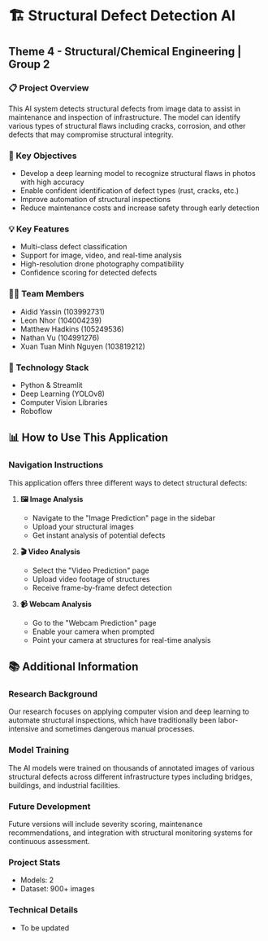 # 🏗️ Structural Defect Detection AI

## Theme 4 - Structural/Chemical Engineering | Group 2

### 📋 Project Overview

This AI system detects structural defects from image data to assist in maintenance and inspection of infrastructure. The model can identify various types of structural flaws including cracks, corrosion, and other defects that may compromise structural integrity.

### 🎯 Key Objectives

- Develop a deep learning model to recognize structural flaws in photos with high accuracy
- Enable confident identification of defect types (rust, cracks, etc.)
- Improve automation of structural inspections
- Reduce maintenance costs and increase safety through early detection

### 💡 Key Features

- Multi-class defect classification
- Support for image, video, and real-time analysis
- High-resolution drone photography compatibility
- Confidence scoring for detected defects

### 👨‍💻 Team Members

- Aidid Yassin (103992731)
- Leon Nhor (104004239)
- Matthew Hadkins (105249536)
- Nathan Vu (104991276)
- Xuan Tuan Minh Nguyen (103819212)

### 🔧 Technology Stack

- Python & Streamlit
- Deep Learning (YOLOv8)
- Computer Vision Libraries
- Roboflow

## 📊 How to Use This Application

### Navigation Instructions

This application offers three different ways to detect structural defects:

1. **🖼️ Image Analysis**

   - Navigate to the "Image Prediction" page in the sidebar
   - Upload your structural images
   - Get instant analysis of potential defects

2. **🎬 Video Analysis**

   - Select the "Video Prediction" page
   - Upload video footage of structures
   - Receive frame-by-frame defect detection

3. **📹 Webcam Analysis**
   - Go to the "Webcam Prediction" page
   - Enable your camera when prompted
   - Point your camera at structures for real-time analysis

## 📚 Additional Information

### Research Background

Our research focuses on applying computer vision and deep learning to automate structural inspections, which have traditionally been labor-intensive and sometimes dangerous manual processes.

### Model Training

The AI models were trained on thousands of annotated images of various structural defects across different infrastructure types including bridges, buildings, and industrial facilities.

### Future Development

Future versions will include severity scoring, maintenance recommendations, and integration with structural monitoring systems for continuous assessment.

### Project Stats

- Models: 2
- Dataset: 900+ images

### Technical Details

- To be updated
